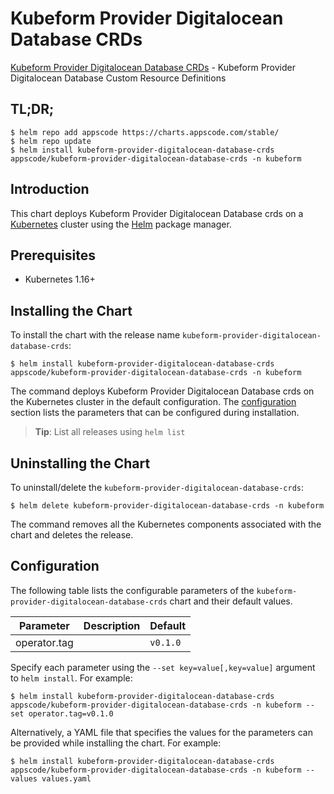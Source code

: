 # Kubeform Provider Digitalocean Database CRDs

[Kubeform Provider Digitalocean Database CRDs](https://github.com/kubeform) - Kubeform Provider Digitalocean Database Custom Resource Definitions

## TL;DR;

```console
$ helm repo add appscode https://charts.appscode.com/stable/
$ helm repo update
$ helm install kubeform-provider-digitalocean-database-crds appscode/kubeform-provider-digitalocean-database-crds -n kubeform
```

## Introduction

This chart deploys Kubeform Provider Digitalocean Database crds on a [Kubernetes](http://kubernetes.io) cluster using the [Helm](https://helm.sh) package manager.

## Prerequisites

- Kubernetes 1.16+

## Installing the Chart

To install the chart with the release name `kubeform-provider-digitalocean-database-crds`:

```console
$ helm install kubeform-provider-digitalocean-database-crds appscode/kubeform-provider-digitalocean-database-crds -n kubeform
```

The command deploys Kubeform Provider Digitalocean Database crds on the Kubernetes cluster in the default configuration. The [configuration](#configuration) section lists the parameters that can be configured during installation.

> **Tip**: List all releases using `helm list`

## Uninstalling the Chart

To uninstall/delete the `kubeform-provider-digitalocean-database-crds`:

```console
$ helm delete kubeform-provider-digitalocean-database-crds -n kubeform
```

The command removes all the Kubernetes components associated with the chart and deletes the release.

## Configuration

The following table lists the configurable parameters of the `kubeform-provider-digitalocean-database-crds` chart and their default values.

|  Parameter   | Description | Default  |
|--------------|-------------|----------|
| operator.tag |             | `v0.1.0` |


Specify each parameter using the `--set key=value[,key=value]` argument to `helm install`. For example:

```console
$ helm install kubeform-provider-digitalocean-database-crds appscode/kubeform-provider-digitalocean-database-crds -n kubeform --set operator.tag=v0.1.0
```

Alternatively, a YAML file that specifies the values for the parameters can be provided while
installing the chart. For example:

```console
$ helm install kubeform-provider-digitalocean-database-crds appscode/kubeform-provider-digitalocean-database-crds -n kubeform --values values.yaml
```
